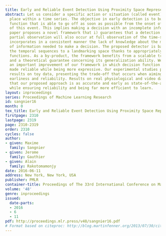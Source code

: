 ```yaml
---
title: Early and Reliable Event Detection Using Proximity Space Representation
abstract: Let us consider a specific action or situation (called event) that takes
  place within a time series. The objective in early detection is to build a decision
  function that is able to go off as soon as possible from the onset of an occurrence
  of this event. This implies making a decision with an incomplete information. This
  paper proposes a novel framework that i) guarantees that a detection made with a
  partial observation will also occur at full observation of the time-series; ii)
  incorporates in a consistent manner the lack of knowledge about the minimal amount
  of information needed to make a decision. The proposed detector is based on mapping
  the temporal sequences to a landmarking space thanks to appropriately designed similarity
  functions. As a by-product, the framework benefits from a scalable training algorithm
  and a theoretical guarantee concerning its generalization ability. We also discuss
  an important improvement of our framework in which decision function can still be
  made reliable while being more expressive. Our experimental studies provide compelling
  results on toy data, presenting the trade-off that occurs when aiming at accuracy,
  earliness and reliability. Results on real physiological and video datasets show
  that our proposed approach is as accurate and early as state-of-the-art algorithm,
  while ensuring reliability and being far more efficient to learn.
layout: inproceedings
series: Proceedings of Machine Learning Research
id: sangnier16
month: 0
tex_title: Early and Reliable Event Detection Using Proximity Space Representation
firstpage: 2310
lastpage: 2319
page: 2310-2319
order: 2310
cycles: false
author:
- given: Maxime
  family: Sangnier
- given: Jerome
  family: Gauthier
- given: Alain
  family: Rakotomamonjy
date: 2016-06-11
address: New York, New York, USA
publisher: PMLR
container-title: Proceedings of The 33rd International Conference on Machine Learning
volume: '48'
genre: inproceedings
issued:
  date-parts:
  - 2016
  - 6
  - 11
pdf: http://proceedings.mlr.press/v48/sangnier16.pdf
# Format based on citeproc: http://blog.martinfenner.org/2013/07/30/citeproc-yaml-for-bibliographies/
---
```

